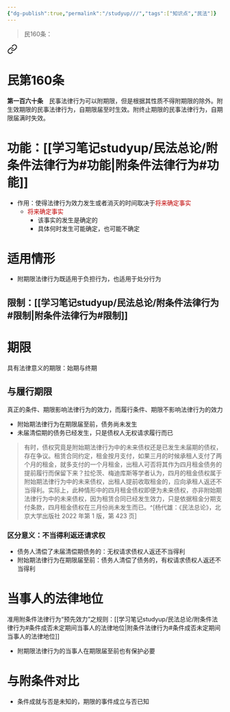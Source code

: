 ```yaml
---
{"dg-publish":true,"permalink":"/studyup///","tags":["知识点","民法"]}
---
```


> 民160条：
<div class="transclusion internal-embed is-loaded"><a class="markdown-embed-link" href="/////#t160" aria-label="Open link"><svg xmlns="http://www.w3.org/2000/svg" width="24" height="24" viewBox="0 0 24 24" fill="none" stroke="currentColor" stroke-width="2" stroke-linecap="round" stroke-linejoin="round" class="svg-icon lucide-link"><path d="M10 13a5 5 0 0 0 7.54.54l3-3a5 5 0 0 0-7.07-7.07l-1.72 1.71"></path><path d="M14 11a5 5 0 0 0-7.54-.54l-3 3a5 5 0 0 0 7.07 7.07l1.71-1.71"></path></svg></a><div class="markdown-embed">

<div class="markdown-embed-title">

# 民第160条

</div>


**第一百六十条**　民事法律行为可以附期限，但是根据其性质不得附期限的除外。附生效期限的民事法律行为，自期限届至时生效。附终止期限的民事法律行为，自期限届满时失效。 

</div></div>

# 功能：[[学习笔记studyup/民法总论/附条件法律行为#功能\|附条件法律行为#功能]]
- 作用：使得法律行为效力发生或者消灭的时间取决于<font color="#c00000">将来确定事实</font>
	- <font color="#c00000">将来确定事实</font>
		- 该事实的发生是确定的
		- 具体何时发生可能确定，也可能不确定
# 适用情形
- 附期限法律行为既适用于负担行为，也适用于处分行为
## 限制：[[学习笔记studyup/民法总论/附条件法律行为#限制\|附条件法律行为#限制]]
# 期限
具有法律意义的期限：始期与终期
## 与履行期限
真正的条件、期限影响法律行为的效力，而履行条件、期限不影响法律行为的效力
- 附始期法律行为在期限届至前，债务尚未发生
- 未届清偿期的债务已经发生，只是债权人无权请求履行而已

>有时，债权究竟是附始期法律行为中的未来债权还是已发生未届期的债权，存在争议。租赁合同约定，租金按月支付，如果三月的时候承租人支付了两个月的租金，就多支付的一个月租金，出租人可否将其作为四月租金债务的提前履行而保留下来？拉伦茨、梅迪库斯等学者认为，四月的租金债权属于附始期法律行为中的未来债权，出租人提前收取租金的，应向承租人返还不当得利。实际上，此种情形中的四月租金债权即便为未来债权，亦非附始期法律行为中的未来债权，因为租赁合同已经发生效力，只是依据租金分期支付条款，四月租金债权在三月份尚未发生而已。^[杨代雄：《民法总论》，北京大学出版社 2022 年第 1 版，第 423 页]
### 区分意义：不当得利返还请求权
- 债务人清偿了未届清偿期债务的：无权请求债权人返还不当得利
- 附始期法律行为在期限届至前：债务人清偿了债务的，有权请求债权人返还不当得利
# 当事人的法律地位
准用附条件法律行为“预先效力”之规则：[[学习笔记studyup/民法总论/附条件法律行为#条件成否未定期间当事人的法律地位\|附条件法律行为#条件成否未定期间当事人的法律地位]]
- 附期限法律行为的当事人在期限届至前也有保护必要
# 与附条件对比
- 条件成就与否是未知的，期限的事件成立与否已知